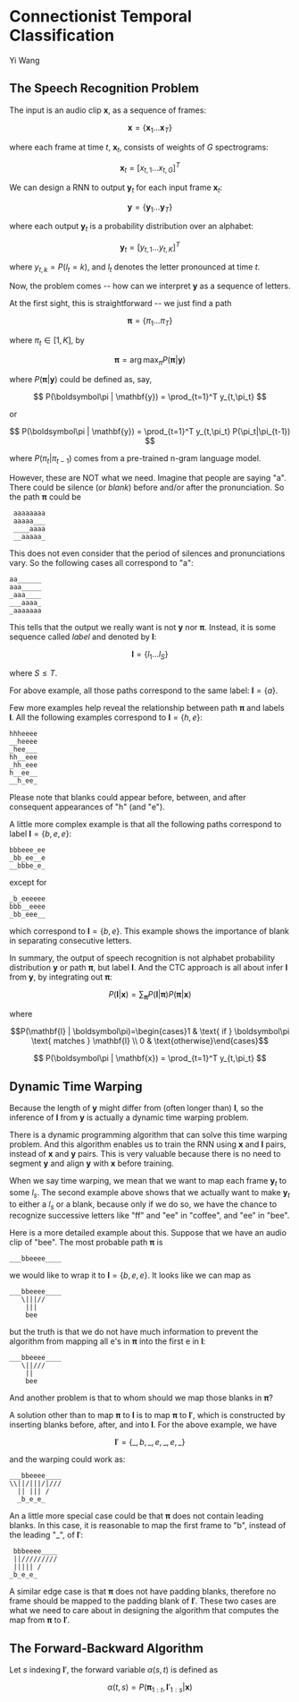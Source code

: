 # Connectionist Temporal Classification

Yi Wang

## The Speech Recognition Problem

The input is an audio clip $\mathbf{x}$, as a sequence of frames:

$$ \mathbf{x} = \{ \mathbf{x}_1 \ldots \mathbf{x}_T \} $$

where each frame at time $t$, $\mathbf{x}_t$, consists of weights of
$G$ spectrograms:

$$ \mathbf{x}_t = [ x_{t,1} \ldots x_{t,G} ]^T $$


We can design a RNN to output $\mathbf{y}_t$ for each input frame
$\mathbf{x}_t$:

$$ \mathbf{y} = \{ \mathbf{y}_1 \ldots \mathbf{y}_T \} $$

where each output $\mathbf{y}_t$ is a probability distribution over an
alphabet:

$$ \mathbf{y}_t = [y_{t,1} \ldots y_{t,K}]^T $$

where $y_{t,k}=P(l_t=k)$, and $l_t$ denotes the letter pronounced at
time $t$.


Now, the problem comes -- how can we interpret $\mathbf{y}$ as a
sequence of letters.

At the first sight, this is straightforward -- we just find a path

$$\boldsymbol{\pi}=\{\pi_1 \ldots \pi_T\}$$

where $\pi_t \in [1,K]$, by 

$$ \boldsymbol\pi = \arg\max_\pi P(\boldsymbol\pi | \mathbf{y})$$

where $P(\boldsymbol\pi | \mathbf{y})$ could be defined as, say,

$$  P(\boldsymbol\pi | \mathbf{y}) = \prod_{t=1}^T y_{t,\pi_t} $$

or 

$$  P(\boldsymbol\pi | \mathbf{y}) = \prod_{t=1}^T y_{t,\pi_t} P(\pi_t|\pi_{t-1}) $$

where $P(\pi_t|\pi_{t-1})$ comes from a pre-trained n-gram language
model.

However, these are NOT what we need. Imagine that people are saying
"a". There could be silence (or *blank*) before and/or after the
pronunciation. So the path $\boldsymbol\pi$ could be

     aaaaaaaa
     aaaaa___
     ____aaaa
     __aaaaa_

This does not even consider that the period of silences and
pronunciations vary. So the following cases all correspond to "a":

    aa______
    aaa_____
    _aaa____
    ___aaaa_
    _aaaaaaa

This tells that the output we really want is not $\mathbf{y}$ nor
$\boldsymbol\pi$. Instead, it is some sequence called *label* and
denoted by $\mathbf{l}$:

$$ \mathbf{l} = \{l_1 \ldots l_S\} $$

where $S\leq T$.

For above example, all those paths correspond to the same label:
$\mathbf{l}=\{a\}$.

Few more examples help reveal the relationship between path
$\boldsymbol\pi$ and labels $\mathbf{l}$.  All the following examples
correspond to $\mathbf{l}=\{h,e\}$:

    hhheeee
    __heeee
    _hee___
    hh__eee
    _hh_eee
    h__ee__
    __h_ee_

Please note that blanks could appear before, between, and after
consequent appearances of "h" (and "e").

A little more complex example is that all the following paths
correspond to label $\mathbf{l}=\{b,e,e\}$:

    bbbeee_ee
    _bb_ee__e
    __bbbe_e_

except for 

    _b_eeeeee
    bbb__eeee
    _bb_eee__

which correspond to $\mathbf{l}=\{b,e\}$.  This example shows the
importance of blank in separating consecutive letters.

In summary, the output of speech recognition is not alphabet
probability distribution $\mathbf{y}$ or path $\boldsymbol\pi$, but
label $\mathbf{l}$. And the CTC approach is all about infer
$\mathbf{l}$ from $\mathbf{y}$, by integrating out $\boldsymbol\pi$:

$$ P(\mathbf{l}| \mathbf{x}) = \sum_{\boldsymbol\pi} P(\mathbf{l} | \boldsymbol\pi) P(\boldsymbol\pi | \mathbf{x}) $$

where 

$$P(\mathbf{l} | \boldsymbol\pi)=\begin{cases}1 & \text{ if } \boldsymbol\pi \text{ matches } \mathbf{l} \\ 0 & \text{otherwise}\end{cases}$$

$$  P(\boldsymbol\pi | \mathbf{x}) = \prod_{t=1}^T y_{t,\pi_t} $$


## Dynamic Time Warping

Because the length of $\mathbf{y}$ might differ from (often longer
than) $\mathbf{l}$, so the inference of $\mathbf{l}$ from $\mathbf{y}$
is actually a dynamic time warping problem.

There is a dynamic programming algorithm that can solve this time
warping problem. And this algorithm enables us to train the RNN using
$\mathbf{x}$ and $\mathbf{l}$ pairs, instead of $\mathbf{x}$ and
$\mathbf{y}$ pairs. This is very valuable because there is no need to
segment $\mathbf{y}$ and align $\mathbf{y}$ with $\mathbf{x}$ before
training.


When we say time warping, we mean that we want to map each frame
$\mathbf{y}_t$ to some $l_s$.  The second example above shows that we
actually want to make $\mathbf{y}_t$ to either a $l_s$ or a blank,
because only if we do so, we have the chance to recognize successive
letters like "ff" and "ee" in "coffee", and "ee" in "bee".

Here is a more detailed example about this.  Suppose that we have an
audio clip of "bee". The most probable path $\boldsymbol\pi$ is


    ___bbeeee____

we would like to wrap it to $\mathbf{l}=\{b,e,e\}$.  It looks like we
can map as

    ___bbeeee____
       \|||//
        |||
        bee

but the truth is that we do not have much information to prevent the
algorithm from mapping all e's in $\boldsymbol\pi$ into the first e in
$\mathbf{l}$:

    ___bbeeee____
       \||///
        ||
        bee

And another problem is that to whom should we map those blanks in
$\boldsymbol\pi$?

A solution other than to map $\boldsymbol\pi$ to $\mathbf{l}$ is to
map $\boldsymbol\pi$ to $\mathbf{l}'$, which is constructed by
inserting blanks before, after, and into $\mathbf{l}$.  For the above
example, we have

$$ \mathbf{l}' = \{ \_, b, \_, e, \_, e, \_ \}$$

and the warping could work as:

    ___bbeeee____
    \\||/|||/|///
      || ||| /
      _b_e_e_

An a little more special case could be that $\boldsymbol\pi$ does not
contain leading blanks.  In this case, it is reasonable to map the
first frame to "b", instead of the leading "_", of $\mathbf{l}'$:


     bbbeeee____
     ||/////////
     ||||| /
    _b_e_e_


A similar edge case is that $\boldsymbol\pi$ does not have padding
blanks, therefore no frame should be mapped to the padding blank of
$\mathbf{l}'$.  These two cases are what we need to care about in
designing the algorithm that computes the map from $\boldsymbol\pi$ to
$\mathbf{l}'$.


## The Forward-Backward Algorithm


Let $s$ indexing $\mathbf{l}'$, the forward variable $\alpha(s,t)$ is
defined as

$$ \alpha(t,s) = P(\boldsymbol\pi_{1:t}, \mathbf{l}'_{1:s} | \mathbf{x}) $$
